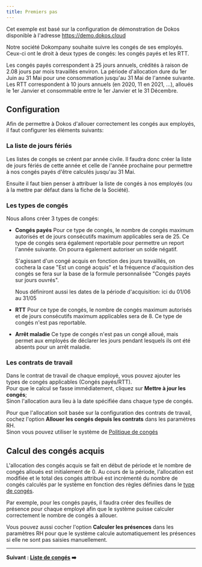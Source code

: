 ```yaml
---
title: Premiers pas
---
```


Cet exemple est basé sur la configuration de démonstration de Dokos disponible à l'adresse https://demo.dokos.cloud

Notre société Dokompany souhaite suivre les congés de ses employés.  
Ceux-ci ont le droit à deux types de congés: les congés payés et les RTT.  

Les congés payés correspondent à 25 jours annuels, crédités à raison de 2.08 jours par mois travaillés environ. La période d'allocation dure du 1er Juin au 31 Mai pour une consommation jusqu'au 31 Mai de l'année suivante.
Les RTT correspondent à 10 jours annuels (en 2020, 11 en 2021, ...), alloués le 1er Janvier et consommable entre le 1er Janvier et le 31 Décembre.


## Configuration

Afin de permettre à Dokos d'allouer correctement les congés aux employés, il faut configurer les éléments suivants:

### La liste de jours fériés

Les listes de congés se créent par année civile. Il faudra donc créer la liste de jours fériés de cette année et celle de l'année prochaine pour permettre à nos congés payés d'être calculés jusqu'au 31 Mai.

Ensuite il faut bien penser à attribuer la liste de congés à nos employés (ou à la mettre par défaut dans la fiche de la Société).

### Les types de congés

Nous allons créer 3 types de congés:
- **Congés payés**
  Pour ce type de congés, le nombre de congés maximum autorisés et de jours consécutifs maximum applicables sera de 25.
  Ce type de congés sera également reportable pour permettre un report l'année suivante.
  On pourra également autoriser un solde négatif.
  
  S'agissant d'un congé acquis en fonction des jours travaillés, on cochera la case "Est un congé acquis" et la fréquence d'acquisition des congés se fera sur la base de la formule personnalisée "Congés payés sur jours ouvrés".

  Nous définiront aussi les dates de la période d'acquisition: ici du 01/06 au 31/05

- **RTT**
  Pour ce type de congés, le nombre de congés maximum autorisés et de jours consécutifs maximum applicables sera de 8.
  Ce type de congés n'est pas reportable.

- **Arrêt maladie**
  Ce type de congés n'est pas un congé alloué, mais permet aux employés de déclarer les jours pendant lesquels ils ont été absents pour un arrêt maladie.


### Les contrats de travail

Dans le contrat de travail de chaque employé, vous pouvez ajouter les types de congés applicables (Congés payés/RTT).  
Pour que le calcul se fasse immédiatement, cliquez sur **Mettre à jour les congés**;  
Sinon l'allocation aura lieu à la date spécifiée dans chaque type de congés.

Pour que l'allocation soit basée sur la configuration des contrats de travail, cochez l'option **Allouer les congés depuis les contrats** dans les paramètres RH.  
Sinon vous pouvez utiliser le système de [Politique de congés](/dokos/hrms/conges/politique-conges)


## Calcul des congés acquis

L'allocation des congés acquis se fait en début de période et le nombre de congés alloués est initialement de 0.
Au cours de la période, l'allocation est modifiée et le total des congés attribué est incrémenté du nombre de congés calculés par le système en fonction des règles définies dans le [type de congés](/dokos/hrms/conges/type-de-conges).

Par exemple, pour les congés payés, il faudra créer des feuilles de présence pour chaque employé afin que le système puisse calculer correctement le nombre de congés à allouer.

Vous pouvez aussi cocher l'option **Calculer les présences** dans les paramètres RH pour que le système calcule automatiquement les présences si elle ne sont pas saisies manuellement.


---
**Suivant : [Liste de congés](/dokos/hrms/conges/jours-feries) :arrow_right:**
